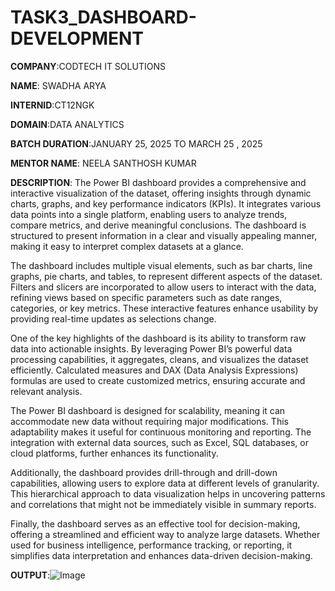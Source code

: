 # TASK3_DASHBOARD-DEVELOPMENT

**COMPANY**:CODTECH IT SOLUTIONS 

**NAME**: SWADHA ARYA

**INTERNID**:CT12NGK


**DOMAIN**:DATA ANALYTICS

**BATCH DURATION**:JANUARY 25, 2025 TO MARCH 25 , 2025

**MENTOR NAME**: NEELA SANTHOSH KUMAR

**DESCRIPTION**:
The Power BI dashboard provides a comprehensive and interactive visualization of the dataset, offering insights through dynamic charts, graphs, and key performance indicators (KPIs). It integrates various data points into a single platform, enabling users to analyze trends, compare metrics, and derive meaningful conclusions. The dashboard is structured to present information in a clear and visually appealing manner, making it easy to interpret complex datasets at a glance.

The dashboard includes multiple visual elements, such as bar charts, line graphs, pie charts, and tables, to represent different aspects of the dataset. Filters and slicers are incorporated to allow users to interact with the data, refining views based on specific parameters such as date ranges, categories, or key metrics. These interactive features enhance usability by providing real-time updates as selections change.

One of the key highlights of the dashboard is its ability to transform raw data into actionable insights. By leveraging Power BI’s powerful data processing capabilities, it aggregates, cleans, and visualizes the dataset efficiently. Calculated measures and DAX (Data Analysis Expressions) formulas are used to create customized metrics, ensuring accurate and relevant analysis.

The Power BI dashboard is designed for scalability, meaning it can accommodate new data without requiring major modifications. This adaptability makes it useful for continuous monitoring and reporting. The integration with external data sources, such as Excel, SQL databases, or cloud platforms, further enhances its functionality.

Additionally, the dashboard provides drill-through and drill-down capabilities, allowing users to explore data at different levels of granularity. This hierarchical approach to data visualization helps in uncovering patterns and correlations that might not be immediately visible in summary reports.

Finally, the dashboard serves as an effective tool for decision-making, offering a streamlined and efficient way to analyze large datasets. Whether used for business intelligence, performance tracking, or reporting, it simplifies data interpretation and enhances data-driven decision-making.

**OUTPUT**:![Image](https://github.com/user-attachments/assets/a25fb641-be9f-4ab0-93b0-ce371148af46)
